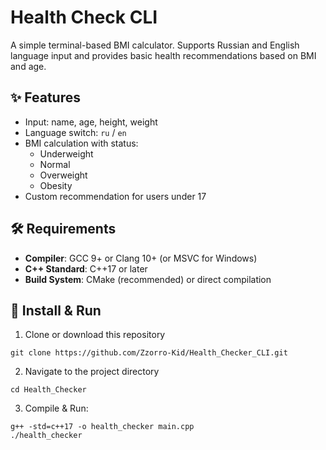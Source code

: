 # Health Check CLI 

A simple terminal-based BMI calculator. Supports Russian and English language input and provides basic health recommendations based on BMI and age.


## ✨ Features

- Input: name, age, height, weight
- Language switch: `ru` / `en`
- BMI calculation with status:
  - Underweight
  - Normal
  - Overweight
  - Obesity
- Custom recommendation for users under 17


## 🛠 Requirements

 - **Compiler**: GCC 9+ or Clang 10+ (or MSVC for Windows)
 - **C++ Standard**: C++17 or later
 - **Build System**: CMake (recommended) or direct compilation


## 🚀 Install & Run

  1. Clone or download this repository

    git clone https://github.com/Zzorro-Kid/Health_Checker_CLI.git
    
  2. Navigate to the project directory

    cd Health_Checker
    
  3. Compile & Run:

    g++ -std=c++17 -o health_checker main.cpp
    ./health_checker